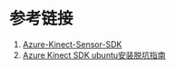 







# 参考链接

1. [Azure-Kinect-Sensor-SDK](https://github.com/microsoft/Azure-Kinect-Sensor-SDK)
2. [Azure Kinect SDK ubuntu安装脱坑指南](https://blog.csdn.net/u013270341/article/details/97431883)

